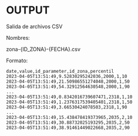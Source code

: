 # OUTPUT

Salida de archivos CSV

Nombres:

zona-{ID_ZONA}-{FECHA}.csv

Formato:

```csv
date,value,id_parameter,id_zona,percentil
2023-04-05T13:51:49,9.52830295242036,2000,1,10
2023-04-05T13:51:49,21.50986551274048,2000,1,50
2023-04-05T13:51:49,54.32912564630548,2000,1,90
...
2023-04-05T13:51:49,0.8342016739607471,2318,1,10
2023-04-05T13:51:49,1.2376317539405401,2318,1,50
2023-04-05T13:51:49,3.66530424078503,2318,1,90
...
2023-04-05T13:51:49,15.438478419373965,2035,2,10
2023-04-05T13:51:49,30.88732025193295,2035,2,50
2023-04-05T13:51:49,38.91461449022668,2035,2,90
```
